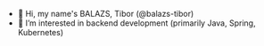 - 👋 Hi, my name's BALAZS, Tibor (@balazs-tibor)
- 👀 I’m interested in backend development (primarily Java, Spring, Kubernetes)

<!---
balazs-tibor/balazs-tibor is a ✨ special ✨ repository because its `README.md` (this file) appears on your GitHub profile.
You can click the Preview link to take a look at your changes.
--->
